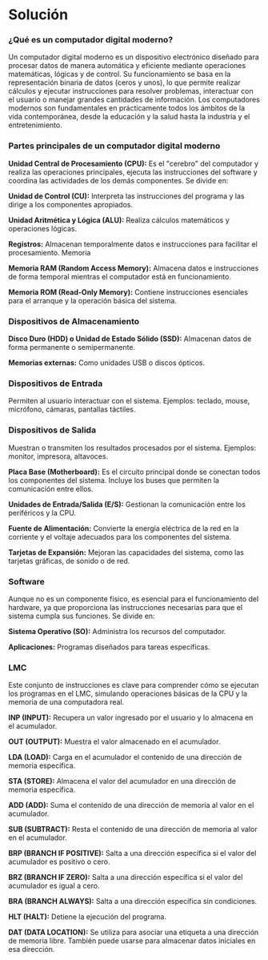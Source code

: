 # Solución

### ¿Qué es un computador digital moderno?

Un computador digital moderno es un dispositivo electrónico diseñado para procesar datos de manera automática y eficiente mediante operaciones matemáticas, lógicas y de control. Su funcionamiento se basa en la representación binaria de datos (ceros y unos), lo que permite realizar cálculos y ejecutar instrucciones para resolver problemas, interactuar con el usuario o manejar grandes cantidades de información. Los computadores modernos son fundamentales en prácticamente todos los ámbitos de la vida contemporánea, desde la educación y la salud hasta la industria y el entretenimiento.

### Partes principales de un computador digital moderno

 **Unidad Central de Procesamiento (CPU):** Es el "cerebro" del computador y realiza las operaciones principales, ejecuta las instrucciones del software y coordina las actividades de los demás componentes. Se divide en:

**Unidad de Control (CU):** Interpreta las instrucciones del programa y las dirige a los componentes apropiados.

**Unidad Aritmética y Lógica (ALU):** Realiza cálculos matemáticos y operaciones lógicas.

**Registros:** Almacenan temporalmente datos e instrucciones para facilitar el procesamiento.
Memoria

**Memoria RAM (Random Access Memory):** Almacena datos e instrucciones de forma temporal mientras el computador está en funcionamiento.  

**Memoria ROM (Read-Only Memory):** Contiene instrucciones esenciales para el arranque y la operación básica del sistema.  

### Dispositivos de Almacenamiento

**Disco Duro (HDD) o Unidad de Estado Sólido (SSD):** Almacenan datos de forma permanente o semipermanente.

**Memorias externas:** Como unidades USB o discos ópticos.

### Dispositivos de Entrada

Permiten al usuario interactuar con el sistema. Ejemplos: teclado, mouse, micrófono, cámaras, pantallas táctiles.

### Dispositivos de Salida

Muestran o transmiten los resultados procesados por el sistema. Ejemplos: monitor, impresora, altavoces.

**Placa Base (Motherboard):** Es el circuito principal donde se conectan todos los componentes del sistema. Incluye los buses que permiten la comunicación entre ellos.

**Unidades de Entrada/Salida (E/S):** Gestionan la comunicación entre los periféricos y la CPU.

**Fuente de Alimentación:** Convierte la energía eléctrica de la red en la corriente y el voltaje adecuados para los componentes del sistema.

**Tarjetas de Expansión:** Mejoran las capacidades del sistema, como las tarjetas gráficas, de sonido o de red.

### Software

Aunque no es un componente físico, es esencial para el funcionamiento del hardware, ya que proporciona las instrucciones necesarias para que el sistema cumpla sus funciones. Se divide en:

**Sistema Operativo (SO):** Administra los recursos del computador.

**Aplicaciones:** Programas diseñados para tareas específicas.

### LMC

Este conjunto de instrucciones es clave para comprender cómo se ejecutan los programas en el LMC, simulando operaciones básicas de la CPU y la memoria de una computadora real.

**INP (INPUT):** Recupera un valor ingresado por el usuario y lo almacena en el acumulador.

**OUT (OUTPUT):** Muestra el valor almacenado en el acumulador.

**LDA (LOAD):** Carga en el acumulador el contenido de una dirección de memoria específica.

**STA (STORE):** Almacena el valor del acumulador en una dirección de memoria específica.

**ADD (ADD):** Suma el contenido de una dirección de memoria al valor en el acumulador.

**SUB (SUBTRACT):** Resta el contenido de una dirección de memoria al valor en el acumulador.

**BRP (BRANCH IF POSITIVE):** Salta a una dirección específica si el valor del acumulador es positivo o cero.

**BRZ (BRANCH IF ZERO):** Salta a una dirección específica si el valor del acumulador es igual a cero.

**BRA (BRANCH ALWAYS):** Salta a una dirección específica sin condiciones.

**HLT (HALT):** Detiene la ejecución del programa.

**DAT (DATA LOCATION):** Se utiliza para asociar una etiqueta a una dirección de memoria libre. También puede usarse para almacenar datos iniciales en esa dirección.

